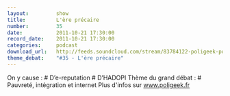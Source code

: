 ```yaml
---
layout:         show
title:          L'ère précaire
number:         35
date:           2011-10-21 17:30:00
record_date:    2011-10-21 17:30:00
categories:     podcast
download_url:   http://feeds.soundcloud.com/stream/83784122-poligeek-poligeek35.mp3
theme_debat:    "#35 - L'ère précaire"
---
```



On y cause : # D’e-reputation # D’HADOPI Thème du grand débat : # Pauvreté, intégration et internet Plus d'infos sur www.poligeek.fr

